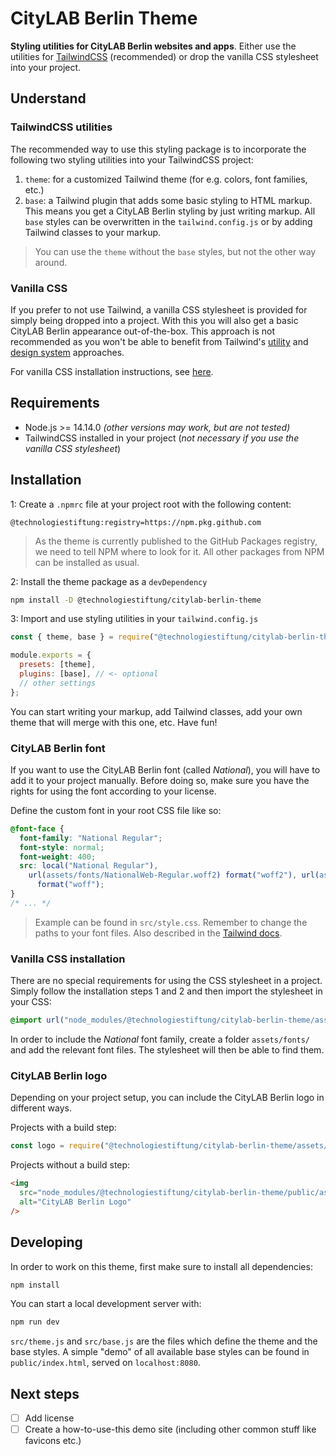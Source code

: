 # CityLAB Berlin Theme

**Styling utilities for CityLAB Berlin websites and apps**. Either use the utilities for [TailwindCSS](https://tailwindcss.com/) (recommended) or drop the vanilla CSS stylesheet into your project.

## Understand

### TailwindCSS utilities

The recommended way to use this styling package is to incorporate the following two styling utilities into your TailwindCSS project:

1. `theme`: for a customized Tailwind theme (for e.g. colors, font families, etc.)
2. `base`: a Tailwind plugin that adds some basic styling to HTML markup. This means you get a CityLAB Berlin styling by just writing markup. All `base` styles can be overwritten in the `tailwind.config.js` or by adding Tailwind classes to your markup.

> You can use the `theme` without the `base` styles, but not the other way around.

### Vanilla CSS

If you prefer to not use Tailwind, a vanilla CSS stylesheet is provided for simply being dropped into a project. With this you will also get a basic CityLAB Berlin appearance out-of-the-box. This approach is not recommended as you won't be able to benefit from Tailwind's [utility](https://tailwindcss.com/docs/utility-first) and [design system](https://tailwindcss.com/docs/theme) approaches.

For vanilla CSS installation instructions, see [here](#vanilla-css-installation).

## Requirements

- Node.js >= 14.14.0 _(other versions may work, but are not tested)_
- TailwindCSS installed in your project (_not necessary if you use the vanilla CSS stylesheet_)

## Installation

1: Create a `.npmrc` file at your project root with the following content:

```
@technologiestiftung:registry=https://npm.pkg.github.com
```

> As the theme is currently published to the GitHub Packages registry, we need to tell NPM where to look for it. All other packages from NPM can be installed as usual.

2: Install the theme package as a `devDependency`

```bash
npm install -D @technologiestiftung/citylab-berlin-theme
```

3: Import and use styling utilities in your `tailwind.config.js`

```js
const { theme, base } = require("@technologiestiftung/citylab-berlin-theme");

module.exports = {
  presets: [theme],
  plugins: [base], // <- optional
  // other settings
};
```

You can start writing your markup, add Tailwind classes, add your own theme that will merge with this one, etc. Have fun!

### CityLAB Berlin font

If you want to use the CityLAB Berlin font (called _National_), you will have to add it to your project manually. Before doing so, make sure you have the rights for using the font according to your license.

Define the custom font in your root CSS file like so:

```css
@font-face {
  font-family: "National Regular";
  font-style: normal;
  font-weight: 400;
  src: local("National Regular"),
    url(assets/fonts/NationalWeb-Regular.woff2) format("woff2"), url(assets/fonts/NationalWeb-Regular.woff)
      format("woff");
}
/* ... */
```

> Example can be found in `src/style.css`. Remember to change the paths to your font files. Also described in the [Tailwind docs](https://tailwindcss.com/docs/adding-base-styles#font-face-rules).

### Vanilla CSS installation

There are no special requirements for using the CSS stylesheet in a project. Simply follow the installation steps 1 and 2 and then import the stylesheet in your CSS:

```css
@import url("node_modules/@technologiestiftung/citylab-berlin-theme/assets/style.css");
```

In order to include the _National_ font family, create a folder `assets/fonts/` and add the relevant font files. The stylesheet will then be able to find them.

### CityLAB Berlin logo

Depending on your project setup, you can include the CityLAB Berlin logo in different ways.

Projects with a build step:

```js
const logo = require("@technologiestiftung/citylab-berlin-theme/assets/citylab_logo.svg");
```

Projects without a build step:

```html
<img
  src="node_modules/@technologiestiftung/citylab-berlin-theme/public/assets/citylab_logo.svg"
  alt="CityLAB Berlin Logo"
/>
```

## Developing

In order to work on this theme, first make sure to install all dependencies:

```bash
npm install
```

You can start a local development server with:

```bash
npm run dev
```

`src/theme.js` and `src/base.js` are the files which define the theme and the base styles. A simple "demo" of all available base styles can be found in `public/index.html`, served on `localhost:8080`.

## Next steps

- [ ] Add license
- [ ] Create a how-to-use-this demo site (including other common stuff like favicons etc.)
